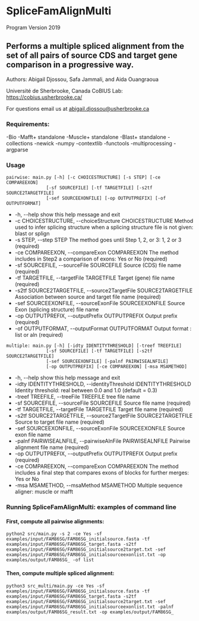 # SpliceFamAlignMulti
Program Version 2019

Performs a multiple spliced alignment from the set of all pairs of source CDS and target gene comparison in a progressive way.
----------------------------------------------------------------

Authors: Abigail Djossou, Safa Jammali, and Aida Ouangraoua

Université de Sherbrooke, Canada
CoBIUS Lab:  https://cobius.usherbrooke.ca/

For questions email us at abigail.djossou@usherbrooke.ca

### Requirements:

-Bio
-Mafft+ standalone
-Muscle+ standalone
-Blast+ standalone
-collections
-newick
-numpy
-contextlib
-functools
-multiprocessing
-argparse


### Usage
```
pairwise: main.py [-h] [-c CHOICESTRUCTURE] [-s STEP] [-ce COMPAREEXON]
               [-sf SOURCEFILE] [-tf TARGETFILE] [-s2tf SOURCE2TARGETFILE]
               [-sef SOURCEEXONFILE] [-op OUTPUTPREFIX] [-of OUTPUTFORMAT]

```
*  -h, --help            show this help message and exit
*  -c CHOICESTRUCTURE, --choiceStructure CHOICESTRUCTURE
                        Method used to infer splicing structure when a
                        splicing structure file is not given: blast or splign
*  -s STEP, --step STEP  The method goes until Step 1, 2, or 3: 1, 2 or 3
                        (required)
*  -ce COMPAREEXON, --compareExon COMPAREEXON
                        The method includes in Step2 a comparison of exons:
                        Yes or No (required)
*  -sf SOURCEFILE, --sourceFile SOURCEFILE
                        Source (CDS) file name (required)
*  -tf TARGETFILE, --targetFile TARGETFILE
                        Target (gene) file name (required)
*  -s2tf SOURCE2TARGETFILE, --source2TargetFile SOURCE2TARGETFILE
                        Association between source and target file name
                        (required)
*  -sef SOURCEEXONFILE, --sourceExonFile SOURCEEXONFILE
                        Source Exon (splicing structure) file name
*  -op OUTPUTPREFIX, --outputPrefix OUTPUTPREFIX
                        Output prefix (required)
*  -of OUTPUTFORMAT, --outputFormat OUTPUTFORMAT
                        Output format : list or aln (required)   

```
multiple: main.py [-h] [-idty IDENTITYTHRESHOLD] [-treef TREEFILE]
               [-sf SOURCEFILE] [-tf TARGETFILE] [-s2tf SOURCE2TARGETFILE]
               [-sef SOURCEEXONFILE] [-palnf PAIRWISEALNFILE]
               [-op OUTPUTPREFIX] [-ce COMPAREEXON] [-msa MSAMETHOD]

```
*  -h, --help            show this help message and exit
*  -idty IDENTITYTHRESHOLD, --identityThreshold IDENTITYTHRESHOLD
                        Identity threshold: real between 0.0 and 1.0 (default
                        = 0.3)
*  -treef TREEFILE, --treeFile TREEFILE
                        tree file name
*  -sf SOURCEFILE, --sourceFile SOURCEFILE
                        Source file name (required)
*  -tf TARGETFILE, --targetFile TARGETFILE
                        Target file name (required)
*  -s2tf SOURCE2TARGETFILE, --source2TargetFile SOURCE2TARGETFILE
                        Source to target file name (required)
*  -sef SOURCEEXONFILE, --sourceExonFile SOURCEEXONFILE
                        Source exon file name
*  -palnf PAIRWISEALNFILE, --pairwiseAlnFile PAIRWISEALNFILE
                        Pairwise alignment file name (required)
*  -op OUTPUTPREFIX, --outputPrefix OUTPUTPREFIX
                        Output prefix (required)
*  -ce COMPAREEXON, --compareExon COMPAREEXON
                        The method includes a final step that compares exons
                        of blocks for further merges: Yes or No
*  -msa MSAMETHOD, --msaMethod MSAMETHOD
                        Multiple sequence aligner: muscle or mafft
### Running SpliceFamAlignMulti: examples of command line

#### First, compute all pairwise alignments:
```
python2 src/main.py -s 2 -ce Yes -sf examples/input/FAM86SG/FAM86SG_initialsource.fasta -tf examples/input/FAM86SG/FAM86SG_target.fasta -s2tf examples/input/FAM86SG/FAM86SG_initialsource2target.txt -sef examples/input/FAM86SG/FAM86SG_initialsourceexonlist.txt -op examples/output/FAM86SG_ -of list
```
#### Then, compute multiple spliced alignment:
```
python3 src_multi/main.py -ce Yes -sf examples/input/FAM86SG/FAM86SG_initialsource.fasta -tf examples/input/FAM86SG/FAM86SG_target.fasta -s2tf examples/input/FAM86SG/FAM86SG_initialsource2target.txt -sef examples/input/FAM86SG/FAM86SG_initialsourceexonlist.txt -palnf examples/output/FAM86SG_result.txt -op examples/output/FAM86SG_ 
```
